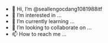 - 👋 Hi, I’m @seallengocdang1081988itf
- 👀 I’m interested in ...
- 🌱 I’m currently learning ...
- 💞️ I’m looking to collaborate on ...
- 📫 How to reach me ...

<!---
seallengocdang1081988itf/seallengocdang1081988itf is a ✨ special ✨ repository because its `README.md` (this file) appears on your GitHub profile.
You can click the Preview link to take a look at your changes.
--->

